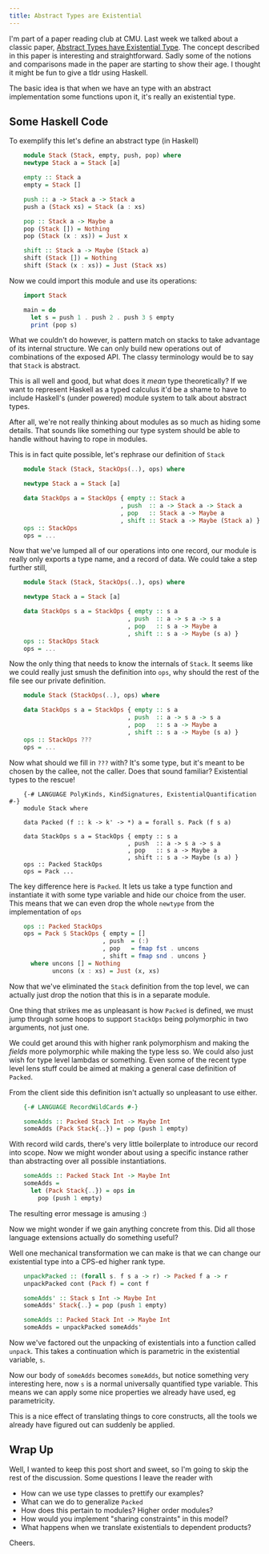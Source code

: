 ```yaml
---
title: Abstract Types are Existential
---
```


I'm part of a paper reading club at CMU. Last week we talked about a
classic paper, [Abstract Types have Existential Type][paper]. The
concept described in this paper is interesting and
straightforward. Sadly some of the notions and comparisons made in the
paper are starting to show their age. I thought it might be fun to
give a tldr using Haskell.

The basic idea is that when we have an type with an abstract
implementation some functions upon it, it's really an existential
type.

## Some Haskell Code

To exemplify this let's define an abstract type (in Haskell)

``` haskell
    module Stack (Stack, empty, push, pop) where
    newtype Stack a = Stack [a]

    empty :: Stack a
    empty = Stack []

    push :: a -> Stack a -> Stack a
    push a (Stack xs) = Stack (a : xs)

    pop :: Stack a -> Maybe a
    pop (Stack []) = Nothing
    pop (Stack (x : xs)) = Just x

    shift :: Stack a -> Maybe (Stack a)
    shift (Stack []) = Nothing
    shift (Stack (x : xs)) = Just (Stack xs)
```

Now we could import this module and use its operations:

``` haskell
    import Stack

    main = do
      let s = push 1 . push 2 . push 3 $ empty
      print (pop s)
```

What we couldn't do however, is pattern match on stacks to take
advantage of its internal structure. We can only build new operations
out of combinations of the exposed API. The classy terminology would
be to say that `Stack` is abstract.

This is all well and good, but what does it *mean* type theoretically?
If we want to represent Haskell as a typed calculus it'd be a shame to
have to include Haskell's (under powered) module system to talk about
abstract types.

After all, we're not really thinking about modules as so much as
hiding some details. That sounds like something our type system should
be able to handle without having to rope in modules.

This is in fact quite possible, let's rephrase our definition of
`Stack`

``` haskell
    module Stack (Stack, StackOps(..), ops) where

    newtype Stack a = Stack [a]

    data StackOps a = StackOps { empty :: Stack a
                               , push  :: a -> Stack a -> Stack a
                               , pop   :: Stack a -> Maybe a
                               , shift :: Stack a -> Maybe (Stack a) }
    ops :: StackOps
    ops = ...
```

Now that we've lumped all of our operations into one record, our
module is really only exports a type name, and a record of data. We
could take a step further still,

``` haskell
    module Stack (Stack, StackOps(..), ops) where

    newtype Stack a = Stack [a]

    data StackOps s a = StackOps { empty :: s a
                                 , push  :: a -> s a -> s a
                                 , pop   :: s a -> Maybe a
                                 , shift :: s a -> Maybe (s a) }
    ops :: StackOps Stack
    ops = ...
```

Now the only thing that needs to know the internals of `Stack`. It
seems like we could really just smush the definition into `ops`, why
should the rest of the file see our private definition.

``` haskell
    module Stack (StackOps(..), ops) where

    data StackOps s a = StackOps { empty :: s a
                                 , push  :: a -> s a -> s a
                                 , pop   :: s a -> Maybe a
                                 , shift :: s a -> Maybe (s a) }
    ops :: StackOps ???
    ops = ...
```

Now what should we fill in `???` with? It's some type, but it's meant
to be chosen by the callee, not the caller. Does that sound familiar?
Existential types to the rescue!

```
    {-# LANGUAGE PolyKinds, KindSignatures, ExistentialQuantification #-}
    module Stack where

    data Packed (f :: k -> k' -> *) a = forall s. Pack (f s a)

    data StackOps s a = StackOps { empty :: s a
                                 , push  :: a -> s a -> s a
                                 , pop   :: s a -> Maybe a
                                 , shift :: s a -> Maybe (s a) }
    ops :: Packed StackOps
    ops = Pack ...
```

The key difference here is `Packed`. It lets us take a type function
and instantiate it with some type variable and hide our choice from
the user. This means that we can even drop the whole `newtype` from
the implementation of `ops`

``` haskell
    ops :: Packed StackOps
    ops = Pack $ StackOps { empty = []
                          , push  = (:)
                          , pop   = fmap fst . uncons
                          , shift = fmap snd . uncons }
      where uncons [] = Nothing
            uncons (x : xs) = Just (x, xs)
```

Now that we've eliminated the `Stack` definition from the top level, we
can actually just drop the notion that this is in a separate module.

One thing that strikes me as unpleasant is how `Packed` is defined, we
must jump through some hoops to support `StackOps` being polymorphic
in two arguments, not just one.

We could get around this with higher rank polymorphism and making the
*fields* more polymorphic while making the type less so. We could also
just wish for type level lambdas or something. Even some of the recent
type level lens stuff could be aimed at making a general case
definition of `Packed`.

From the client side this definition isn't actually so unpleasant to
use either.

``` haskell
    {-# LANGUAGE RecordWildCards #-}

    someAdds :: Packed Stack Int -> Maybe Int
    someAdds (Pack Stack{..}) = pop (push 1 empty)
```

With record wild cards, there's very little boilerplate to introduce
our record into scope.  Now we might wonder about using a specific
instance rather than abstracting over all possible instantiations.

``` haskell
    someAdds :: Packed Stack Int -> Maybe Int
    someAdds =
      let (Pack Stack{..}) = ops in
        pop (push 1 empty)
```

The resulting error message is amusing :)

Now we might wonder if we gain anything concrete from this. Did all
those language extensions actually do something useful?

Well one mechanical transformation we can make is that we can change
our existential type into a CPS-ed higher rank type.

``` haskell
    unpackPacked :: (forall s. f s a -> r) -> Packed f a -> r
    unpackPacked cont (Pack f) = cont f

    someAdds' :: Stack s Int -> Maybe Int
    someAdds' Stack{..} = pop (push 1 empty)

    someAdds :: Packed Stack Int -> Maybe Int
    someAdds = unpackPacked someAdds'
```

Now we've factored out the unpacking of existentials into a function
called `unpack`. This takes a continuation which is parametric in the
existential variable, `s`.

Now our body of `someAdds` becomes `someAdds`, but notice something
very interesting here, now `s` is a normal universally quantified type
variable. This means we can apply some nice properties we already have
used, eg parametricity.

This is a nice effect of translating things to core constructs, all
the tools we already have figured out can suddenly be applied.

## Wrap Up

Well, I wanted to keep this post short and sweet, so I'm going to skip
the rest of the discussion. Some questions I leave the reader with

 - How can we use type classes to prettify our examples?
 - What can we do to generalize `Packed`
 - How does this pertain to modules? Higher order modules?
 - How would you implement "sharing constraints" in this model?
 - What happens when we translate existentials to dependent products?

Cheers.

[paper]: http://theory.stanford.edu/~jcm/papers/mitch-plotkin-88.pdf

